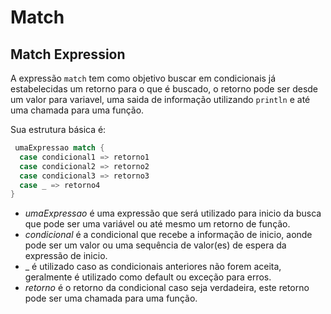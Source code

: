 # Match

## Match Expression

A expressão `match` tem como objetivo buscar em condicionais já estabelecidas um retorno para o que é buscado, o retorno pode ser desde um valor para variavel, uma saida de informação utilizando `println` e até uma chamada para uma função.

Sua estrutura básica é:

```Scala
 umaExpressao match {
  case condicional1 => retorno1
  case condicional2 => retorno2
  case condicional3 => retorno3
  case _ => retorno4
}
```

* *umaExpressao* é uma expressão que será utilizado para inicio da busca que pode ser uma variável ou até mesmo um retorno de função.
* *condicional*  é a condicional que recebe a informação de inicio, aonde pode ser um valor ou uma sequência de valor(es) de espera da expressão de inicio.
* _ é utilizado caso as condicionais anteriores não forem aceita, geralmente é utilizado como default ou exceção para erros.
* *retorno* é o retorno da condicional caso seja verdadeira, este retorno pode ser uma chamada para uma função.
